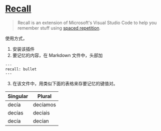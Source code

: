 # [Recall](https://marketplace.visualstudio.com/items?itemName=frenya.vscode-recall)
> Recall is an extension of Microsoft's Visual Studio Code to help you remember stuff using [spaced repetition](https://en.wikipedia.org/wiki/Spaced_repetition).

使用方式，
1. 安装该插件
2. 要记忆的内容，在 Markdown 文件中，头部加
```
---
recall: bullet
---
```

3. 在该文件中，用类似下面的表格来存要记忆的键值对。

|Singular|Plural  |
|--------|--------|
|decía   |decíamos|
|decías  |decíais |
|decía   |decían  |
  